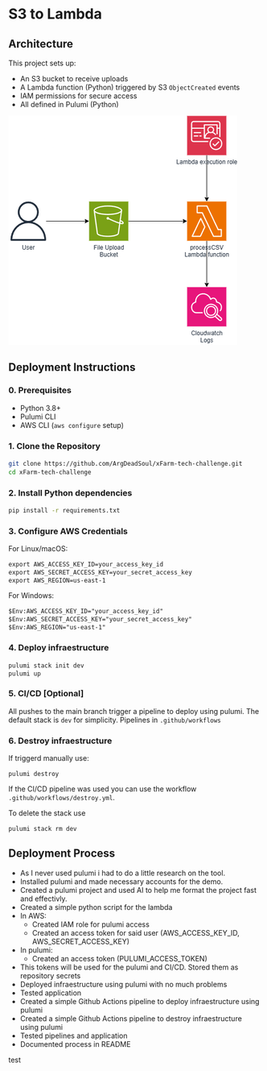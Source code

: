 # S3 to Lambda

## Architecture

This project sets up:
- An S3 bucket to receive uploads
- A Lambda function (Python) triggered by S3 `ObjectCreated` events
- IAM permissions for secure access
- All defined in Pulumi (Python)

![Architecture](./diagram.png)

## Deployment Instructions

### 0. Prerequisites

- Python 3.8+
- Pulumi CLI
- AWS CLI (`aws configure` setup)

### 1. Clone the Repository

```bash
git clone https://github.com/ArgDeadSoul/xFarm-tech-challenge.git
cd xFarm-tech-challenge
```

### 2. Install Python dependencies

```bash
pip install -r requirements.txt
```

### 3. Configure AWS Credentials
For Linux/macOS:
```
export AWS_ACCESS_KEY_ID=your_access_key_id
export AWS_SECRET_ACCESS_KEY=your_secret_access_key
export AWS_REGION=us-east-1
```

For Windows:
```
$Env:AWS_ACCESS_KEY_ID="your_access_key_id"
$Env:AWS_SECRET_ACCESS_KEY="your_secret_access_key"
$Env:AWS_REGION="us-east-1"
```

### 4. Deploy infraestructure
```
pulumi stack init dev
pulumi up
```

### 5. CI/CD [Optional]
All pushes to the main branch trigger a pipeline to deploy using pulumi. The default stack is `dev` for simplicity. Pipelines in `.github/workflows`

### 6. Destroy infraestructure
If triggerd manually use:
```
pulumi destroy
```
If the CI/CD pipeline was used you can use the workflow `.github/workflows/destroy.yml`.

To delete the stack use 
```
pulumi stack rm dev
```


## Deployment Process

- As I never used pulumi i had to do a little research on the tool. 
- Installed pulumi and made necessary accounts for the demo. 
- Created a pulumi project and used AI to help me format the project fast and effectivly.
- Created a simple python script for the lambda
- In AWS:
   - Created IAM role for pulumi access
   - Created an access token for said user (AWS_ACCESS_KEY_ID, AWS_SECRET_ACCESS_KEY)
- In pulumi:
   - Created an access token (PULUMI_ACCESS_TOKEN)
- This tokens will be used for the pulumi and CI/CD. Stored them as repository secrets
- Deployed infraestructure using pulumi with no much problems
- Tested application
- Created a simple Github Actions pipeline to deploy infraestructure using pulumi
- Created a simple Github Actions pipeline to destroy infraestructure using pulumi
- Tested pipelines and application
- Documented process in README


test